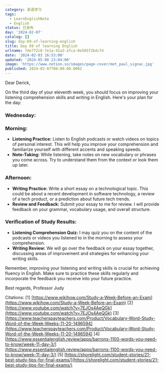 ```yaml
---
category: 英语学习
tags:
  - LearnEnglishNote
  - English
status: 已发布
day: '2024-02-07'
catalog: []
slug: day-69-of-learning-english
title: Day 69 of learning English
urlname: 7de772c8-7e1a-41a2-afca-0e505f2bdc74
date: '2024-02-03 16:53:00'
updated: '2024-05-08 23:04:00'
image: 'https://www.notion.so/images/page-cover/met_paul_signac.jpg'
published: 2024-02-07T08:00:00.000Z
---
```


Dear Derick,


On the third day of your eleventh week, you should focus on improving your listening comprehension skills and writing in English. Here's your plan for the day:


### Wednesday:


### Morning:

- **Listening Practice:** Listen to English podcasts or watch videos on topics of personal interest. This will help you improve your comprehension and familiarize yourself with different accents and speaking speeds.
- **Note-Taking:** While listening, take notes on new vocabulary or phrases you come across. Try to understand them from the context or look them up later.

### Afternoon:

- **Writing Practice:** Write a short essay on a technological topic. This could be about a recent development in software technology, a review of a tech product, or a prediction about future tech trends.
- **Review and Feedback:** Submit your essay to me for review. I will provide feedback on your grammar, vocabulary usage, and overall structure.

### Verification of Study Results:

- **Listening Comprehension Quiz:** I may quiz you on the content of the podcasts or videos you listened to in the morning to assess your comprehension.
- **Writing Review:** We will go over the feedback on your essay together, discussing areas of improvement and strategies for enhancing your writing skills.

Remember, improving your listening and writing skills is crucial for achieving fluency in English. Make sure to practice these skills regularly and incorporate the feedback you receive into your future practice.


Best regards,
Professor Judy


Citations:
[1] [https://www.wikihow.com/Study-a-Week-Before-an-Exam](https://www.wikihow.com/Study-a-Week-Before-an-Exam)
[2] [https://www.youtube.com/watch?v=7EJOs4AeQGk](https://www.youtube.com/watch?v=7EJOs4AeQGk)
[3] [https://www.teacherspayteachers.com/Product/Vocabulary-Word-Study-Word-of-the-Week-Weeks-11-20-1496594](https://www.teacherspayteachers.com/Product/Vocabulary-Word-Study-Word-of-the-Week-Weeks-11-20-1496594)
[4] [https://www.essentialenglish.review/apps/barrons-1100-words-you-need-to-know/week-11-day-3/](https://www.essentialenglish.review/apps/barrons-1100-words-you-need-to-know/week-11-day-3/)
[5] [https://shorelight.com/student-stories/21-best-study-tips-for-final-exams/](https://shorelight.com/student-stories/21-best-study-tips-for-final-exams/)

